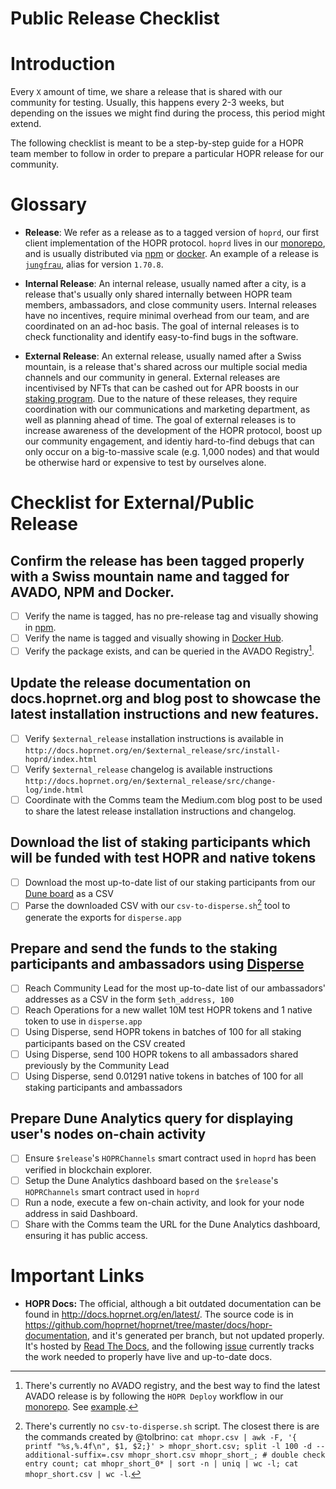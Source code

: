 # Public Release Checklist

# Introduction

Every `X` amount of time, we share a release that is shared with our community for testing. Usually, this happens every 2-3 weeks, but depending on the issues we might find during the process, this period might extend.

The following checklist is meant to be a step-by-step guide for a HOPR team member to follow in order to prepare a particular HOPR release for our community.

# Glossary

- **Release**: We refer as a release as to a tagged version of `hoprd`, our first client implementation of the HOPR protocol. `hoprd` lives in our [monorepo](https://github.com/hoprnet/hoprnet/tree/master/packages/hoprd), and is usually distributed via [npm](https://www.npmjs.com/package/@hoprnet/hoprd) or [docker](https://hub.docker.com/repository/docker/hopr/hoprd). An example of a release is [`jungfrau`](https://www.npmjs.com/package/@hoprnet/hoprd/v/1.70.8), alias for version `1.70.8`.

- **Internal Release**: An internal release, usually named after a city, is a release that's usually only shared internally between HOPR team members, ambassadors, and close community users. Internal releases have no incentives, require minimal overhead from our team, and are coordinated on an ad-hoc basis. The goal of internal releases is to check functionality and identify easy-to-find bugs in the software.

- **External Release**: An external release, usually named after a Swiss mountain, is a release that's shared across our multiple social media channels and our community in general. External releases are incentivised by NFTs that can be cashed out for APR boosts in our [staking program](https://stake.hoprnet.org/). Due to the nature of these releases, they require coordination with our communications and marketing department, as well as planning ahead of time. The goal of external releases is to increase awareness of the development of the HOPR protocol, boost up our community engagement, and identiy hard-to-find debugs that can only occur on a big-to-massive scale (e.g. 1,000 nodes) and that would be otherwise hard or expensive to test by ourselves alone.

# Checklist for External/Public Release

## Confirm the release has been tagged properly with a Swiss mountain name and tagged for AVADO, NPM and Docker.

- [ ] Verify the name is tagged, has no pre-release tag and visually showing in [npm](https://www.npmjs.com/package/@hoprnet/hoprd/).
- [ ] Verify the name is tagged and visually showing in [Docker Hub](https://hub.docker.com/repository/docker/hopr/hoprd).
- [ ] Verify the package exists, and can be queried in the AVADO Registry[^1].
 
## Update the release documentation on docs.hoprnet.org and blog post to showcase the latest installation instructions and new features.

- [ ] Verify `$external_release` installation instructions is available in `http://docs.hoprnet.org/en/$external_release/src/install-hoprd/index.html`
- [ ] Verify `$external_release` changelog is available instructions `http://docs.hoprnet.org/en/$external_release/src/change-log/inde.html`
- [ ] Coordinate with the Comms team the Medium.com blog post to be used to share the latest release installation instructions and changelog.

## Download the list of staking participants which will be funded with test HOPR and native tokens

- [ ] Download the most up-to-date list of our staking participants from our [Dune board](https://dune.xyz/queries/110685/224484) as a CSV
- [ ] Parse the downloaded CSV with our `csv-to-disperse.sh`[^2] tool to generate the exports for `disperse.app`

## Prepare and send the funds to the staking participants and ambassadors using [Disperse](https://disperse.app/)

- [ ] Reach Community Lead for the most up-to-date list of our ambassadors' addresses as a CSV in the form `$eth_address, 100`
- [ ] Reach Operations for a new wallet 10M test HOPR tokens and 1 native token to use in `disperse.app`
- [ ] Using Disperse, send HOPR tokens in batches of 100 for all staking participants based on the CSV created
- [ ] Using Disperse, send 100 HOPR tokens to all ambassadors shared previously by the Community Lead
- [ ] Using Disperse, send 0.01291 native tokens in batches of 100 for all staking participants and ambassadors

## Prepare Dune Analytics query for displaying user's nodes on-chain activity

- [ ] Ensure `$release`'s `HOPRChannels` smart contract used in `hoprd` has been verified in blockchain explorer.
- [ ] Setup the Dune Analytics dashboard based on the `$release`'s `HOPRChannels` smart contract used in `hoprd`
- [ ] Run a node, execute a few on-chain activity, and look for your node address in said Dashboard.
- [ ] Share with the Comms team the URL for the Dune Analytics dashboard, ensuring it has public access.

[^1]: There's currently no AVADO registry, and the best way to find the latest AVADO release is by following the `HOPR Deploy` workflow in our [monorepo](https://github.com/hoprnet/hoprnet/actions/workflows/deploy.yaml). See [example](https://github.com/hoprnet/hoprnet/issues/2656).

[^2]: There's currently no `csv-to-disperse.sh` script. The closest there is are the commands created by @tolbrino: `cat mhopr.csv | awk -F, '{ printf "%s,%.4f\n", $1, $2;}' > mhopr_short.csv; split -l 100 -d --additional-suffix=.csv mhopr_short.csv mhopr_short_; # double check entry count; cat mhopr_short_0* | sort -n | uniq | wc -l; cat mhopr_short.csv | wc -l`.

# Important Links

- **HOPR Docs:** The official, although a bit outdated documentation can be found in http://docs.hoprnet.org/en/latest/. The source code is in https://github.com/hoprnet/hoprnet/tree/master/docs/hopr-documentation, and it's generated per branch, but not updated properly. It's hosted by [Read The Docs](https://readthedocs.org/), and the following [issue](https://github.com/hoprnet/hoprnet/issues/1960) currently tracks the work needed to properly have live and up-to-date docs.

